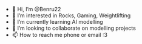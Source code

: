 - 👋 Hi, I’m @Benru22
- 👀 I’m interested in Rocks, Gaming, Weightlifting
- 🌱 I’m currently learning AI modelling
- 💞️ I’m looking to collaborate on modelling projects
- 📫 How to reach me phone or email :3

<!---
Benru22/Benru22 is a ✨ special ✨ repository because its `README.md` (this file) appears on your GitHub profile.
You can click the Preview link to take a look at your changes.
--->
